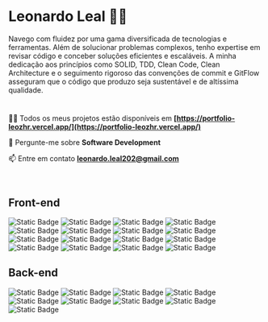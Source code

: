 # Leonardo Leal 🧑‍💻 

<p>Navego com fluidez por uma gama diversificada de tecnologias e ferramentas. Além de solucionar problemas complexos, tenho expertise em revisar código e conceber soluções eficientes e escaláveis. A minha dedicação aos princípios como SOLID, TDD, Clean Code, Clean Architecture e o seguimento rigoroso das convenções de commit e GitFlow asseguram que o código que produzo seja sustentável e de altíssima qualidade.</p>

#

👨‍💻 Todos os meus projetos estão disponíveis em **[https://portfolio-leozhr.vercel.app/](https://portfolio-leozhr.vercel.app/)**

💬 Pergunte-me sobre **Software Development**

📫 Entre em contato **leonardo.leal202@gmail.com**


<br />

## Front-end
<div style="display:inline_block">
  <img alt="Static Badge" src="https://img.shields.io/badge/HTML5-E34F26?style=for-the-badge&logo=HTML5&logoColor=white" />
  <img alt="Static Badge" src="https://img.shields.io/badge/CSS3-1572B6?style=for-the-badge&logo=CSS3&logoColor=white" />
  <img alt="Static Badge" src="https://img.shields.io/badge/Next.js-172B4D?style=for-the-badge&logo=next.js&logoColor=white" />
  <img alt="Static Badge" src="https://img.shields.io/badge/React-1572B6?style=for-the-badge&logo=react&logoColor=white" />
  <img alt="Static Badge" src="https://img.shields.io/badge/Angular-E0234E?style=for-the-badge&logo=angular&logoColor=white" />
  <img alt="Static Badge" src="https://img.shields.io/badge/typescript-1572B6?style=for-the-badge&logo=typescript&logoColor=white">
  <img alt="Static Badge" src="https://img.shields.io/badge/sass-CC6699?style=for-the-badge&logo=sass&logoColor=white">
  <img alt="Static Badge" src="https://img.shields.io/badge/TailwindCSS-06B6D4?style=for-the-badge&logo=tailwindcss&logoColor=white">
  <img alt="Static Badge" src="https://img.shields.io/badge/bootstrap-7952B3?style=for-the-badge&logo=bootstrap&logoColor=white">
  <img alt="Static Badge" src="https://img.shields.io/badge/Styled_components-DB7093?style=for-the-badge&logo=styledcomponents&logoColor=white">
  <img alt="Static Badge" src="https://img.shields.io/badge/shadcn%2Fui-172B4D?style=for-the-badge&logo=shadcnui&logoColor=white">
  <img alt="Static Badge" src="https://img.shields.io/badge/Jquery-%230769AD?style=for-the-badge&logo=jquery&logoColor=white">
  <img alt="Static Badge" src="https://img.shields.io/badge/axios-5A29E4?style=for-the-badge&logo=axios&logoColor=white">
  <img alt="Static Badge" src="https://img.shields.io/badge/redux-764ABC?style=for-the-badge&logo=redux&logoColor=white">
  <img alt="Static Badge" src="https://img.shields.io/badge/Socket.io-172B4D?style=for-the-badge&logo=socket.io&logoColor=white">
  <img alt="Static Badge" src="https://img.shields.io/badge/jest-E0234E?style=for-the-badge&logo=jest&logoColor=white">
</div>

## Back-end
<div style="display:inline_block">
  <img alt="Static Badge" src="https://img.shields.io/badge/node.js-339933?style=for-the-badge&logo=node.js&logoColor=white">
  <img alt="Static Badge" src="https://img.shields.io/badge/bun-172B4D?style=for-the-badge&logo=bun&logoColor=white">
  <img alt="Static Badge" src="https://img.shields.io/badge/typescript-1572B6?style=for-the-badge&logo=typescript&logoColor=white">
  <img alt="Static Badge" src="https://img.shields.io/badge/express-7952B3?style=for-the-badge&logo=express&logoColor=white">
  <img alt="Static Badge" src="https://img.shields.io/badge/nest.js-E0234E?style=for-the-badge&logo=nestjs&logoColor=white">
  <img alt="Static Badge" src="https://img.shields.io/badge/prisma-2D3748?style=for-the-badge&logo=prisma&logoColor=white">
  <img alt="Static Badge" src="https://img.shields.io/badge/mysql-4479A1?style=for-the-badge&logo=mysql&logoColor=white">
  <img alt="Static Badge" src="https://img.shields.io/badge/mongodb-47A248?style=for-the-badge&logo=mongodb&logoColor=white">
  <img alt="Static Badge" src="https://img.shields.io/badge/jest-E0234E?style=for-the-badge&logo=jest&logoColor=white">
</div>
